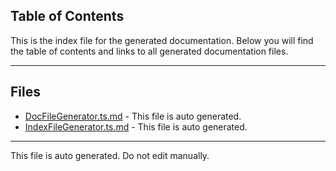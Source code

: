 ## Table of Contents

This is the index file for the generated documentation. Below you will find the table of contents and links to all generated documentation files.

---


## Files

- [DocFileGenerator.ts.md](DocFileGenerator.ts.md) - This file is auto generated.
- [IndexFileGenerator.ts.md](IndexFileGenerator.ts.md) - This file is auto generated.



---

This file is auto generated. Do not edit manually.